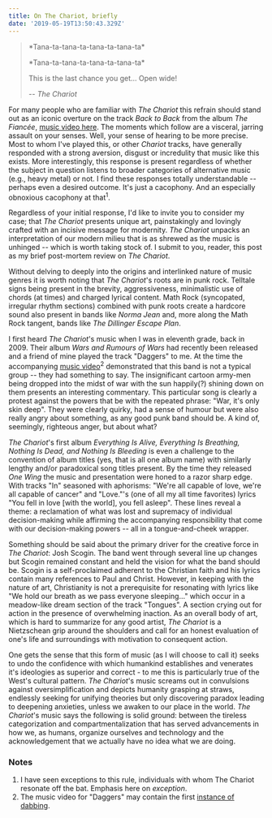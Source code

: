 ```yaml
---
title: On The Chariot, briefly
date: '2019-05-19T13:50:43.329Z'
---
```


> \*Tana-ta-tana-ta-tana-ta-tana-ta\*
>
> \*Tana-ta-tana-ta-tana-ta-tana-ta\*
>
> This is the last chance you get... Open wide!
>
> -- <cite>The Chariot</cite>

For many people who are familiar with _The Chariot_ this refrain should stand
out as an iconic overture on the track _Back to Back_ from the album _The
Fiancée_, [music video here](https://www.youtube.com/watch?v=OpyhEKlQqZw).
The moments which follow are a visceral, jarring assault on your senses.
Well, your sense of hearing to be more precise. Most to whom I've played
this, or other _Chariot_ tracks, have generally responded with a strong
aversion, disgust or incredulity that music like this exists. More
interestingly, this response is present regardless of whether the subject in
question listens to broader categories of alternative music (e.g., heavy metal) or not.
I find these responses totally understandable -- perhaps even a
desired outcome. It's just a cacophony. And an especially obnoxious cacophony
at that<sup>1</sup>.

Regardless of your initial response, I'd like to invite you to consider
my case; that _The Chariot_ presents unique art, painstakingly and
lovingly crafted with an incisive message for modernity. _The Chariot_
unpacks an interpretation of our modern milieu that is as shrewed as the
music is unhinged -- which is worth taking stock of. I submit to you, reader,
this post as my brief post-mortem review on _The Chariot_.

Without delving to deeply into the origins and interlinked nature of music
genres it is worth noting that _The Chariot_'s roots are in punk rock.
Telltale signs being present in the brevity, aggressiveness, minimalistic use
of chords (at times) and charged lyrical content. Math Rock (syncopated,
irregular rhythm sections) combined with punk roots create a hardcore sound
also present in bands like _Norma Jean_ and, more along the Math Rock
tangent, bands like _The Dillinger Escape Plan_.

I first heard _The Chariot_'s music when I was in eleventh grade, back in 2009.
Their album _Wars and Rumours of Wars_ had recently been released and a
friend of mine played the track "Daggers" to me. At the time the accompanying
[music video](https://www.youtube.com/watch?v=K05weZYExPU)<sup>2</sup>
demonstrated that this band is not a typical group -- they had something to
say. The insignificant cartoon army-men being dropped into the midst of war
with the sun happily(?) shining down on them presents an interesting
commentary. This particular song is clearly a protest against the powers that be with the repeated
phrase: "War, it's only skin deep". They were clearly quirky, had a sense of
humour but were also really angry about something, as any good punk band
should be. A kind of, seemingly, righteous anger, but about what?

_The Chariot_'s first album _Everything Is Alive, Everything Is Breathing,
Nothing Is Dead, and Nothing Is Bleeding_ is even a challenge to the
convention of album titles (yes, that is all one album name) with similarly
lengthy and/or paradoxical song titles present. By the time they released
_One Wing_ the music and presentation were honed to a razor sharp edge. With
tracks "In" seasoned with
aphorisms: "We're all capable of love, we're all capable of cancer" and
"Love."'s (one of all my all time favorites) lyrics "You fell in love [with the world], you fell
asleep". These lines reveal a theme: a reclamation of what was lost and
supremacy of individual decision-making while affirming the accompanying responsibility that come
with our decision-making powers -- all in a tongue-and-cheek wrapper.

Something should be said about the primary driver for the creative force in
_The Chariot_: Josh Scogin. The band went through several line up changes but
Scogin remained constant and held the vision for what the band should
be. Scogin is a self-proclaimed adherent to the Christian faith and his
lyrics contain many references to Paul and Christ. However, in keeping with
the nature of art, Christianity is not a prerequisite for resonating with lyrics like "We
hold our breath as we pass everyone sleeping..." which occur in a
meadow-like dream section of the track "Tongues". A section crying out for
action in the presence of overwhelming inaction. As an overall body of art,
which is hard to summarize for any good artist, _The Chariot_ is a
Nietzschean grip around the shoulders and call for an honest evaluation of
one's life and surroundings with motivation to consequent action.

One gets the sense that this form of music (as I will choose to call it)
seeks to undo the confidence with which humankind establishes and venerates
it's ideologies as superior and correct - to me this is particularly true of
the West's cultural pattern. _The Chariot_'s music screams out in convulsions against
oversimplification and depicts humanity grasping at straws, endlessly seeking
for unifying theories but only discovering paradox leading to deepening
anxieties, unless we awaken to our place in the world. _The Chariot_'s music
says the following is solid ground: between the tireless categorization and
compartmentalization that has served advancements in how we, as humans,
organize ourselves and technology and the acknowledgement that we actually
have no idea what we are doing.

### Notes
1. I have seen exceptions to this rule, individuals with whom The Chariot resonate off the bat. Emphasis here on _exception_.
2. The music video for "Daggers" may contain the first [instance of dabbing](https://www.youtube.com/watch?v=K05weZYExPU&start=75).
